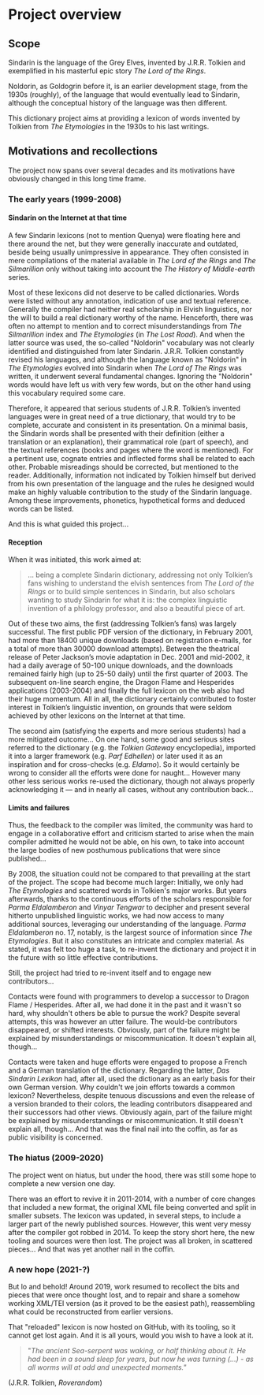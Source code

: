 # Project overview

## Scope

Sindarin is the language of the Grey Elves, invented by J.R.R. Tolkien and exemplified in his masterful epic story _The Lord of the Rings_.

Noldorin, as Goldogrin before it, is an earlier development stage, from the 1930s (roughly), of the language that would eventually lead to Sindarin, although the conceptual history of the language was then different.

This dictionary project aims at providing a lexicon of words invented by Tolkien from _The Etymologies_ in the 1930s to his last writings.

## Motivations and recollections

The project now spans over several decades and its motivations have obviously changed in this long time frame.

### The early years (1999-2008)

#### Sindarin on the Internet at that time

A few Sindarin lexicons (not to mention Quenya) were floating here and there around the net, but they were generally inaccurate and outdated, beside being usually unimpressive in appearance. They often consisted in mere compilations of the material available in _The Lord of the Rings_ and _The Silmarillion_ only without taking into account the _The History of Middle-earth_ series.

Most of these lexicons did not deserve to be called dictionaries. Words were listed without any annotation, indication of use and textual reference. Generally the compiler had neither real scholarship in Elvish
linguistics, nor the will to build a real dictionary worthy of the name. Henceforth, there was often no attempt to mention and to correct misunderstandings from _The Silmarillion_ index and _The Etymologies_
(in _The Lost Road_). And when the latter source was used, the so-called "Noldorin" vocabulary was not clearly identified and distinguished from later Sindarin. J.R.R. Tolkien constantly revised his languages, and although the language known as "Noldorin" in _The Etymologies_ evolved into Sindarin when _The Lord of The Rings_ was written, it underwent several fundamental changes. Ignoring the "Noldorin" words would have left us with very few words, but on the other hand using this vocabulary required some care.

Therefore, it appeared that serious students of J.R.R. Tolkien’s invented languages were in great need of a true dictionary, that would try to be complete, accurate and consistent in its presentation.
On a minimal basis, the Sindarin words shall be presented with their definition (either a translation or an explanation), their grammatical role (part of speech), and the textual references (books and pages
where the word is mentioned). For a pertinent use, cognate entries and inflected forms shall be related to each other. Probable misreadings should be corrected, but mentioned to the reader. Additionally, information not indicated by Tolkien himself but derived from his own presentation of the language and the rules he designed would make an highly valuable contribution to the study of the Sindarin language. Among these improvements, phonetics, hypothetical forms and deduced words can be listed.

And this is what guided this project...

#### Reception

When it was initiated, this work aimed at:
> ... being a complete Sindarin dictionary, addressing not only Tolkien’s fans wishing to  understand the elvish sentences from _The Lord of the Rings_ or to build simple sentences  in Sindarin, but also scholars wanting to study Sindarin for what it is: the complex linguistic invention of a philology professor, and also a beautiful piece of art.

Out of these two aims, the first (addressing Tolkien’s fans) was largely successful. The first public PDF version of the dictionary, in February 2001, had more than 18400 unique downloads (based on registration e-mails, for a total of more than 30000 download attempts). Between the theatrical release of Peter Jackson’s movie adaptation in Dec. 2001 and mid-2002, 
it had a daily average of 50-100 unique downloads, and the downloads remained fairly high (up to 25-50 daily) until the first quarter of 2003.
The subsequent on-line search engine, the Dragon Flame and Hesperides applications (2003-2004) and finally the full lexicon on the web also had their huge momentum. All in all, the dictionary certainly contributed to foster interest in Tolkien’s linguistic invention, on grounds that were seldom achieved by other lexicons on the Internet at that time.

The second aim (satisfying the experts and more serious students) had a more mitigated outcome... On one hand, some good and serious sites referred to the dictionary (e.g. the _Tolkien Gateway_ encyclopedia), imported it into a larger framework (e.g. _Parf Edhellen_) or later used it as an inspiration and for cross-checks (e.g. _Eldamo_). So it would certainly be wrong to consider all the efforts were done for naught... However many other less serious works re-used the dictionary, though not always properly acknowledging it — and in nearly all cases, without
any contribution back...

#### Limits and failures

Thus, the feedback to the compiler was limited, the community was
hard to engage in a collaborative effort and criticism started to arise when
the main compiler admitted he would not be able, on his own, to take into account the large bodies of new posthumous publications that were since published...

By 2008, the situation could not be compared to that prevailing at the start of the project. The scope had become much larger: Initially, we only had _The Etymologies_ and scattered words in Tolkien's major works. But years afterwards, thanks to the continuous efforts of the scholars responsible for _Parma Eldalamberon_ and _Vinyar Tengwar_ to decipher and present several hitherto unpublished linguistic works, we had now access to many additional sources, leveraging our understanding of the language.
_Parma Eldalamberon_ no. 17, notably, is the largest source of information
since _The Etymologies_. But it also constitutes an intricate and complex material. As stated, it was felt too huge a task, to re-invent the dictionary and project it in the future with so little effective contributions.

Still, the project had tried to re-invent itself and to engage new contributors...

Contacts were found with programmers to develop a successor to Dragon Flame / Hesperides. After all, we had done it in the past and it wasn't so hard, why shouldn't others be able to pursue the work? Despite several attempts, this was however an utter failure. The would-be contributors disappeared, or shifted interests. Obviously, part of the failure might be explained by misunderstandings or miscommunication. It doesn't explain all, though...

Contacts were taken and huge efforts were engaged to propose a French and a German translation of the dictionary. Regarding the latter, _Das Sindarin Lexikon_ had, after all, used the dictionary as an early basis for their own German version. Why couldn't we join efforts towards a common lexicon? Nevertheless, despite tenuous discussions and even the release of a version branded to their colors, the leading contributors disappeared and their successors had other views. Obviously again, part of the failure might be explained by misunderstandings or miscommunication. It still doesn't explain all, though... And that was the final nail into the coffin, as far as public visibility is concerned.

### The hiatus (2009-2020)

The project went on hiatus, but under the hood, there was still some hope to complete a new version one day.

There was an effort to revive it in 2011-2014, with a number of core changes that included a new format, the original XML file being converted and split in smaller subsets. The lexicon was updated, in several steps, to include a larger part of the newly published sources. However, this went very messy after the compiler got robbed in 2014. To keep the story short here, the new tooling and sources were then lost. The project was all broken, in scattered pieces... And that was yet another nail in the
coffin.

### A new hope (2021-?)

But lo and behold! Around 2019, work resumed to recollect the bits and pieces that were once thought lost, and to repair and share a somehow working XML/TEI version (as it proved to be the easiest path), reassembling what could be reconstructed from earlier versions.

That "reloaded" lexicon is now hosted on GitHub, with its tooling, so it cannot get lost again. And it is all yours, would you wish to have a look at it.

> "_The ancient Sea-serpent was waking, or half thinking about it. He had been in a sound sleep for years, but now he was turning (...) - as all worms will at odd and unexpected moments."_

(J.R.R. Tolkien, _Roverandom_)

